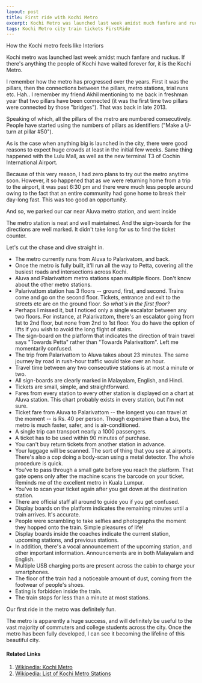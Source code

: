 ```yaml
---
layout: post
title: First ride with Kochi Metro
excerpt: Kochi Metro was launched last week amidst much fanfare and ruckus. Here's how my first ride went.
tags: Kochi Metro city train tickets FirstRide
---
```


How the Kochi metro feels like
Interiors

Kochi metro was launched last week amidst much fanfare and ruckus. If there's anything the people of Kochi have waited forever for, it is the Kochi Metro.

I remember how the metro has progressed over the years. First it was the pillars, then the connections between the pillars, metro stations, trial runs etc. Hah.. I remember my friend Akhil mentioning to me back in freshman year that two pillars have been connected (it was the first time two pillars were connected by those "bridges"). That was back in late 2013.

Speaking of which, all the pillars of the metro are numbered consecutively. People have started using the numbers of pillars as identifiers ("Make a U-turn at pillar #50").

As is the case when anything big is launched in the city, there were good reasons to expect huge crowds at least in the initial few weeks. Same thing happened with the Lulu Mall, as well as the new terminal T3 of Cochin International Airport.

Because of this very reason, I had zero plans to try out the metro anytime soon. However, it so happened that as we were returning home from a trip to the airport, it was past 6:30 pm and there were much less people around owing to the fact that an entire community had gone home to break their day-long fast. This was too good an opportunity.

And so, we parked our car near Aluva metro station, and went inside

The metro station is neat and well maintained. And the sign-boards for the directions are well marked. It didn't take long for us to find the ticket counter.

Let's cut the chase and dive straight in.

* The metro currently runs from Aluva to Palarivatom, and back.
* Once the metro is fully built, it'll run all the way to Petta, covering all the busiest roads and intersections across Kochi.
* Aluva and Palarivattom metro stations span multiple floors. Don't know about the other metro stations.
* Palarivattom station has 3 floors -- ground, first, and second. Trains come and go on the second floor. Tickets, entrance and exit to the streets etc are on the ground floor. *So what's in the first floor?*
* Perhaps I missed it, but I noticed only a single escalator between any two floors. For instance, at Palarivattom, there's an escalator going from 1st to 2nd floor, but none from 2nd to 1st floor. You do have the option of lifts if you wish to avoid the long flight of stairs.
* The sign-board on the platform that indicates the direction of train travel says "Towards Petta" rather than "Towards Palarivattom". Left me momentarily confused.
* The trip from Palarivattom to Aluva takes about 23 minutes. The same journey by road in rush-hour traffic would take over an hour.
* Travel time between any two consecutive stations is at most a minute or two.
* All sign-boards are clearly marked in Malayalam, English, and Hindi.
* Tickets are small, simple, and straightforward.
* Fares from every station to every other station is displayed on a chart at Aluva station. This chart probably exists in every station, but I'm not sure.
* Ticket fare from Aluva to Palarivattom -- the longest you can travel at the moment -- is Rs. 40 per person. Though expensive than a bus, the metro is much faster, safer, and is air-conditioned.
* A single trip can transport nearly a 1000 passengers.
* A ticket has to be used within 90 minutes of purchase.
* You can't buy return tickets from another station in advance.
* Your luggage will be scanned. The sort of thing that you see at airports. There's also a cop doing a body-scan using a metal detector. The whole procedure is quick.
* You've to pass through a small gate before you reach the platform. That gate opens only after the machine scans the barcode on your ticket. Reminds me of the excellent metro in Kuala Lumpur.
* You've to scan your ticket again after you get down at the destination station.
* There are official staff all around to guide you if you get confused.
* Display boards on the platform indicates the remaining minutes until a train arrives. It's accurate.
* People were scrambling to take selfies and photographs the moment they hopped onto the train. Simple pleasures of life!
* Display boards inside the coaches indicate the current station, upcoming stations, and previous stations.
* In addition, there's a vocal announcement of the upcoming station, and other important information. Announcements are in both Malayalam and English.
* Multiple USB charging ports are present across the cabin to charge your smartphones.
* The floor of the train had a noticeable amount of dust, coming from the footwear of people's shoes.
* Eating is forbidden inside the train.
* The train stops for less than a minute at most stations.

Our first ride in the metro was definitely fun.

The metro is apparently a huge success, and will definitely be useful to the vast majority of commuters and college students across the city. Once the metro has been fully developed, I can see it becoming the lifeline of this beautiful city.

#### Related Links

1. [Wikipedia: Kochi Metro](https://en.wikipedia.org/wiki/Kochi_Metro)
2. [Wikipedia: List of Kochi Metro Stations](https://en.wikipedia.org/wiki/List_of_Kochi_Metro_stations)
